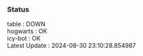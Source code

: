 ### Status


table : DOWN  
hogwarts : OK  
icy-bot : OK  
Latest Update : 2024-08-30 23:10:28.854987
